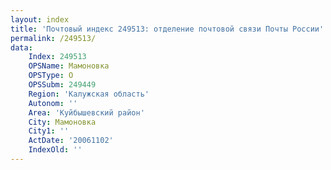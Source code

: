 ```yaml
---
layout: index
title: 'Почтовый индекс 249513: отделение почтовой связи Почты России'
permalink: /249513/
data:
    Index: 249513
    OPSName: Мамоновка
    OPSType: О
    OPSSubm: 249449
    Region: 'Калужская область'
    Autonom: ''
    Area: 'Куйбышевский район'
    City: Мамоновка
    City1: ''
    ActDate: '20061102'
    IndexOld: ''
---
```

